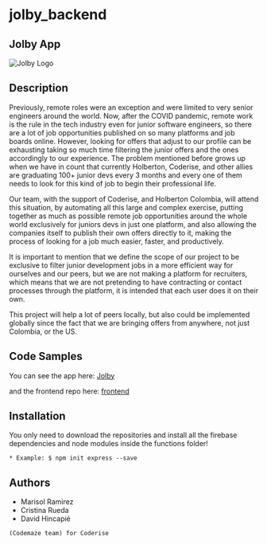 # jolby_backend

## Jolby App 
![Jolby Logo](https://thirsty-bhaskara-9f8dd9.netlify.app/static/media/logo.2be84f51.png)

## Description

Previously, remote roles were an exception and were limited to very senior engineers around the world. Now, after the COVID pandemic, remote work is the rule in the tech industry even for junior software engineers, so there are a lot of job opportunities published on so many platforms and job boards online. However, looking for offers that adjust to our profile can be exhausting taking so much time filtering the junior offers and the ones accordingly to our experience. The problem mentioned before grows up when we have in count that currently Holberton, Coderise, and other allies are graduating 100+ junior devs every 3 months and every one of them needs to look for this kind of job to begin their professional life. 

Our team, with the support of Coderise, and Holberton Colombia, will attend this situation, by automating all this large and complex exercise, putting together as much as possible remote job opportunities around the whole world exclusively for juniors devs in just one platform, and also allowing the companies itself to publish their own offers directly to it, making the process of looking for a job much easier, faster, and productively.  

It is important to mention that we define the scope of our project to be exclusive to filter junior development jobs in a more efficient way for ourselves and our peers, but we are not making a platform for recruiters, which means that we are not pretending to have contracting or contact processes through the platform, it is intended that each user does it on their own.

This project will help a lot of peers locally, but also could be implemented globally since the fact that we are bringing offers from anywhere, not just Colombia, or the US.


## Code Samples

You can see the app here: [Jolby](https://thirsty-bhaskara-9f8dd9.netlify.app/)

and the frontend repo here: [frontend](https://github.com/CrisRuedaP/Jolby)

## Installation

You only need to download the repositories and install all the firebase dependencies and node modules inside the functions folder!

```* Example: $ npm init express --save```

## Authors 

* Marisol Ramirez
* Cristina Rueda
* David Hincapié

```(Codemaze team) for Coderise```
